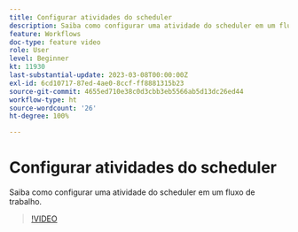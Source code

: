 ```yaml
---
title: Configurar atividades do scheduler
description: Saiba como configurar uma atividade do scheduler em um fluxo de trabalho.
feature: Workflows
doc-type: feature video
role: User
level: Beginner
kt: 11930
last-substantial-update: 2023-03-08T00:00:00Z
exl-id: 6cd10717-87ed-4ae0-8ccf-ff8881315b23
source-git-commit: 4655ed710e38c0d3cbb3eb5566ab5d13dc26ed44
workflow-type: ht
source-wordcount: '26'
ht-degree: 100%

---
```


# Configurar atividades do scheduler

Saiba como configurar uma atividade do scheduler em um fluxo de trabalho.

>[!VIDEO](https://video.tv.adobe.com/v/3416037?quality=12&learn=on)

